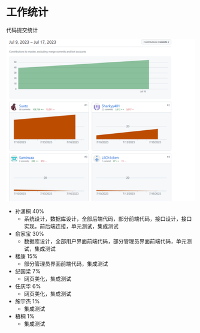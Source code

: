 # 工作统计

代码提交统计

![image-20230717224749367](Role/image-20230717224749367.png)

+ 孙潇桐 40%
    + 系统设计，数据库设计，全部后端代码，部分前端代码，接口设计，接口实现，前后端连接，单元测试，集成测试
+ 俞家宝 30%
    + 数据库设计，全部用户界面前端代码，部分管理员界面前端代码，单元测试，集成测试
+ 楼康 15%
    + 部分管理员界面前端代码，集成测试
+ 纪国梁 7%
    + 网页美化，集成测试
+ 任庆华 6%
    + 网页美化，集成测试
+ 施宇杰 1%
    + 集成测试
+ 梧桐 1%
    + 集成测试